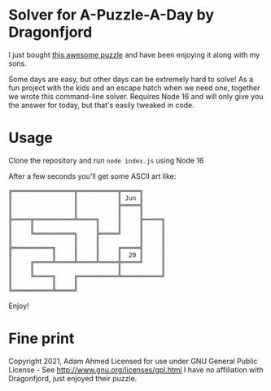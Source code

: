 # Solver for A-Puzzle-A-Day by Dragonfjord

I just bought [this awesome puzzle](https://www.dragonfjord.com/product/a-puzzle-a-day/) and have been enjoying it along with my sons.

Some days are easy, but other days can be extremely hard to solve! As a fun project with the kids and an escape hatch when we need one, together we wrote this command-line solver. Requires Node 16 and will only give you the answer for today, but that's easily tweaked in code.


# Usage

Clone the repository and run `node index.js` using Node 16

After a few seconds you'll get some ASCII art like:

```
╔═════════════════╦═══════════╦═════╗
║                 ║           ║ Jun ║
║                 ║           ╠═════╣
║                 ║           ║     ║
╠═════╦═══════════╩═════╗     ║     ╠═════╗
║     ║                 ║     ║     ║     ║
║     ╚═══════════╗     ╠═════╝     ║     ║
║                 ║     ║           ║     ║
╠═══════════╗     ║     ║     ╔═════╣     ║
║           ║     ║     ║     ║  20 ║     ║
║     ╔═════╩═════╩═════╩═════╬═════╝     ║
║     ║                       ║           ║
║     ╚═════╗     ╔═══════════╩═══════════╝
║           ║     ║
╚═══════════╩═════╝
```

Enjoy!
# Fine print

Copyright 2021, Adam Ahmed
Licensed for use under GNU General Public License - See http://www.gnu.org/licenses/gpl.html
I have no affiliation with Dragonfjord, just enjoyed their puzzle.
